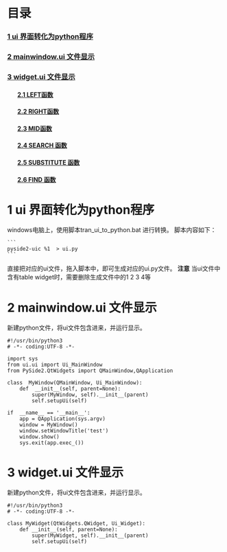 # 目录

<h3><a href="#title1">1 ui 界面转化为python程序 </a> </h3>
<h3><a href="#title2">2 mainwindow.ui 文件显示 </a> </h3>
<h3><a href="#title3">3 widget.ui 文件显示 </a> </h3>
		<h4><ul><a href="#title2.1">2.1 LEFT函数</a> </h4>
		<h4><ul><a href="#title2.2">2.2 RIGHT函数</a> </h4>
		<h4><ul><a href="#title2.3">2.3 MID函数</a> </h4>
		<h4><ul><a href="#title2.4">2.4 SEARCH 函数</a> </h4>
		<h4><ul><a href="#title2.5">2.5 SUBSTITUTE 函数</a> </h4>
		<h4><ul><a href="#title2.6">2.6 FIND 函数</a> </h4>

<div style="page-break-after:always"></div>

  <h1 id="title1">1 ui 界面转化为python程序</h1>  
  windows电脑上，使用脚本tran_ui_to_python.bat  进行转换。
  脚本内容如下：
  
	```
	pyside2-uic %1  > ui.py
	```
直接把对应的ui文件，拖入脚本中，即可生成对应的ui.py文件。
**注意** 当ui文件中含有table widget时，需要删除生成文件中的1 2 3 4等

  <h1 id="title2">2 mainwindow.ui 文件显示</h1>  
  新建python文件，将ui文件包含进来，并运行显示。

```
#!/usr/bin/python3
# -*- coding:UTF-8 -*-

import sys
from ui.ui import Ui_MainWindow
from PySide2.QtWidgets import QMainWindow,QApplication

class  MyWindow(QMainWindow, Ui_MainWindow):
	def  __init__(self, parent=None):
		super(MyWindow, self).__init__(parent)
		self.setupUi(self)

if  __name__ == '__main__':
	app = QApplication(sys.argv)
	window = MyWindow()
	window.setWindowTitle('test')
	window.show()
	sys.exit(app.exec_())
```


  <h1 id="title3">3 widget.ui 文件显示</h1>  
  新建python文件，将ui文件包含进来，并运行显示。

```
#!/usr/bin/python3
# -*- coding:UTF-8 -*-

class MyWidget(QtWidgets.QWidget, Ui_Widget):
    def __init__(self, parent=None):
        super(MyWidget, self).__init__(parent)
        self.setupUi(self)
```






<!--stackedit_data:
eyJoaXN0b3J5IjpbLTE1NDMxODcxNjksLTEzOTk4OTI3NTcsMT
cwNTA1MzczMl19
-->